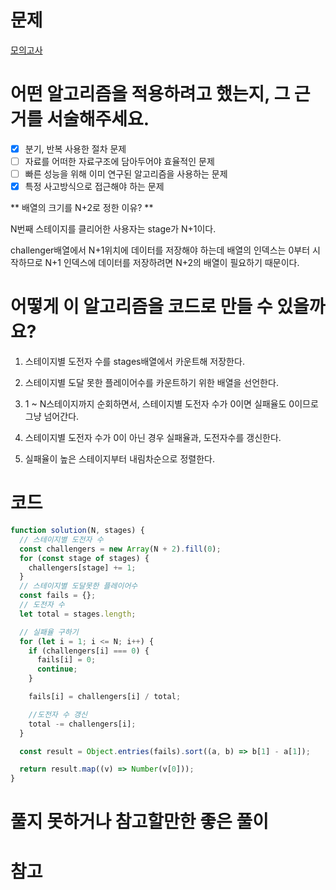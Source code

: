 # 문제

[모의고사](https://school.programmers.co.kr/learn/courses/30/lessons/42889?language=javascript)

# 어떤 알고리즘을 적용하려고 했는지, 그 근거를 서술해주세요.

- [x] 분기, 반복 사용한 절차 문제
- [ ] 자료를 어떠한 자료구조에 담아두어야 효율적인 문제
- [ ] 빠른 성능을 위해 이미 연구된 알고리즘을 사용하는 문제
- [x] 특정 사고방식으로 접근해야 하는 문제

** 배열의 크기를 N+2로 정한 이유? **

N번째 스테이지를 클리어한 사용자는 stage가 N+1이다.

challenger배열에서 N+1위치에 데이터를 저장해야 하는데 배열의 인덱스는 0부터 시작하므로 N+1 인덱스에 데이터를 저장하려면 N+2의 배열이 필요하기 때문이다.

# 어떻게 이 알고리즘을 코드로 만들 수 있을까요?

1. 스테이지별 도전자 수를 stages배열에서 카운트해 저장한다.

2. 스테이지별 도달 못한 플레이어수를 카운트하기 위한 배열을 선언한다.

3. 1 ~ N스테이지까지 순회하면서, 스테이지별 도전자 수가 0이면 실패율도 0이므로 그냥 넘어간다.

4. 스테이지별 도전자 수가 0이 아닌 경우 실패율과, 도전자수를 갱신한다.

5. 실패율이 높은 스테이지부터 내림차순으로 정렬한다.

# 코드

```js
function solution(N, stages) {
  // 스테이지별 도전자 수
  const challengers = new Array(N + 2).fill(0);
  for (const stage of stages) {
    challengers[stage] += 1;
  }
  // 스테이지별 도달못한 플레이어수
  const fails = {};
  // 도전자 수
  let total = stages.length;

  // 실패율 구하기
  for (let i = 1; i <= N; i++) {
    if (challengers[i] === 0) {
      fails[i] = 0;
      continue;
    }

    fails[i] = challengers[i] / total;

    //도전자 수 갱신
    total -= challengers[i];
  }

  const result = Object.entries(fails).sort((a, b) => b[1] - a[1]);

  return result.map((v) => Number(v[0]));
}
```

# 풀지 못하거나 참고할만한 좋은 풀이

# 참고
